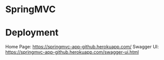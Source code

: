 # SpringMVC


# Deployment
Home Page: https://springmvc-app-github.herokuapp.com/
Swagger UI: https://springmvc-app-github.herokuapp.com/swagger-ui.html
